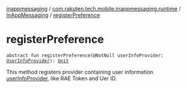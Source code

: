 [inappmessaging](../../index.md) / [com.rakuten.tech.mobile.inappmessaging.runtime](../index.md) / [InAppMessaging](index.md) / [registerPreference](./register-preference.md)

# registerPreference

`abstract fun registerPreference(@NotNull userInfoProvider: `[`UserInfoProvider`](../-user-info-provider/index.md)`): `[`Unit`](https://kotlinlang.org/api/latest/jvm/stdlib/kotlin/-unit/index.html)

This method registers provider containing user information [userInfoProvider](register-preference.md#com.rakuten.tech.mobile.inappmessaging.runtime.InAppMessaging$registerPreference(com.rakuten.tech.mobile.inappmessaging.runtime.UserInfoProvider)/userInfoProvider), like RAE Token and Uer ID.

